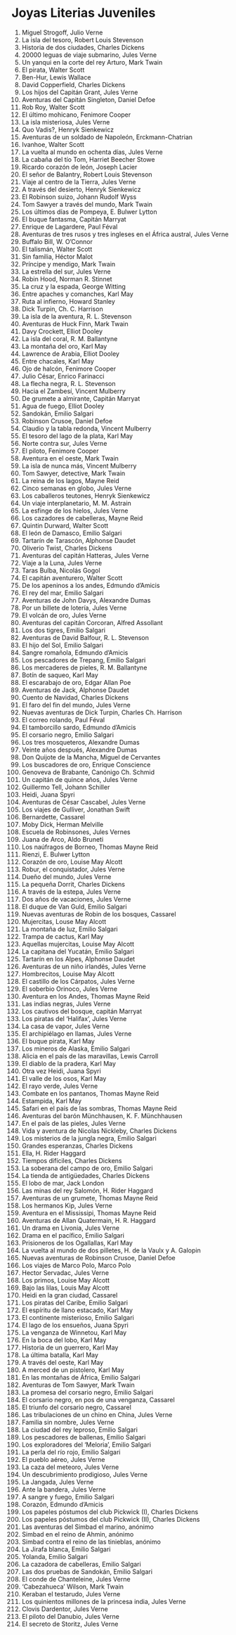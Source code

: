 Joyas Literias Juveniles
======

  1. Miguel Strogoff, Julio Verne
  2. La isla del tesoro, Robert Louis Stevenson
  3. Historia de dos ciudades, Charles Dickens
  4. 20000 leguas de viaje submarino, Jules Verne
  5. Un yanqui en la corte del rey Arturo, Mark Twain
  6. El pirata, Walter Scott
  7. Ben-Hur, Lewis Wallace
  8. David Copperfield, Charles Dickens
  9. Los hijos del Capitán Grant, Jules Verne
 10. Aventuras del Capitán Singleton, Daniel Defoe
 11. Rob Roy, Walter Scott
 12. El último mohicano, Fenimore Cooper
 13. La isla misteriosa, Jules Verne
 14. Quo Vadis?, Henryk Sienkewicz
 15. Aventuras de un soldado de Napoleón, Erckmann-Chatrian
 16. Ivanhoe, Walter Scott
 17. La vuelta al mundo en ochenta días, Jules Verne
 18. La cabaña del tío Tom, Harriet Beecher Stowe
 19. Ricardo corazón de león, Joseph Lacier
 20. El señor de Balantry, Robert Louis Stevenson
 21. Viaje al centro de la Tierra, Jules Verne
 22. A través del desierto, Henryk Sienkewicz
 23. El Robinson suizo, Johann Rudolf Wyss
 24. Tom Sawyer a través del mundo, Mark Twain
 25. Los últimos días de Pompeya, E. Bulwer Lytton
 26. El buque fantasma, Capitán Marryat
 27. Enrique de Lagardere, Paul Féval
 28. Aventuras de tres rusos y tres ingleses en el África austral, Jules Verne
 29. Buffalo Bill, W. O’Connor
 30. El talismán, Walter Scott
 31. Sin familia, Héctor Malot
 32. Príncipe y mendigo, Mark Twain
 33. La estrella del sur, Jules Verne
 34. Robin Hood, Norman R. Stinnet
 35. La cruz y la espada, George Witting
 36. Entre apaches y comanches, Karl May
 37. Ruta al infierno, Howard Stanley
 38. Dick Turpin, Ch. C. Harrison
 39. La isla de la aventura, R. L. Stevenson
 40. Aventuras de Huck Finn, Mark Twain
 41. Davy Crockett, Elliot Dooley
 42. La isla del coral, R. M. Ballantyne
 43. La montaña del oro, Karl May
 44. Lawrence de Arabia, Elliot Dooley
 45. Entre chacales, Karl May
 46. Ojo de halcón, Fenimore Cooper
 47. Julio César, Enrico Farinacci
 48. La flecha negra, R. L. Stevenson
 49. Hacia el Zambesí, Vincent Mulberry
 50. De grumete a almirante, Capitán Marryat
 51. Agua de fuego, Elliot Dooley
 52. Sandokán, Emilio Salgari
 53. Robinson Crusoe, Daniel Defoe
 54. Claudio y la tabla redonda, Vincent Mulberry
 55. El tesoro del lago de la plata, Karl May
 56. Norte contra sur, Jules Verne
 57. El piloto, Fenimore Cooper
 58. Aventura en el oeste, Mark Twain
 59. La isla de nunca más, Vincent Mulberry
 60. Tom Sawyer, detective, Mark Twain
 61. La reina de los lagos, Mayne Reid
 62. Cinco semanas en globo, Jules Verne
 63. Los caballeros teutones, Henryk Sienkewicz
 64. Un viaje interplanetario, M. M. Astrain
 65. La esfinge de los hielos, Jules Verne
 66. Los cazadores de cabelleras, Mayne Reid
 67. Quintin Durward, Walter Scott
 68. El león de Damasco, Emilio Salgari
 69. Tartarín de Tarascón, Alphonse Daudet
 70. Oliverio Twist, Charles Dickens
 71. Aventuras del capitán Hatteras, Jules Verne
 72. Viaje a la Luna, Jules Verne
 73. Taras Bulba, Nicolás Gogol
 74. El capitán aventurero, Walter Scott
 75. De los apeninos a los andes, Edmundo d’Amicis
 76. El rey del mar, Emilio Salgari
 77. Aventuras de John Davys, Alexandre Dumas
 78. Por un billete de lotería, Jules Verne
 79. El volcán de oro, Jules Verne
 80. Aventuras del capitán Corcoran, Alfred Assollant
 81. Los dos tigres, Emilio Salgari
 82. Aventuras de David Balfour, R. L. Stevenson
 83. El hijo del Sol, Emilio Salgari
 84. Sangre romañola, Edmundo d’Amicis
 85. Los pescadores de Trepang, Emilio Salgari
 86. Los mercaderes de pieles, R. M. Ballantyne
 87. Botín de saqueo, Karl May
 88. El escarabajo de oro, Edgar Allan Poe
 89. Aventuras de Jack, Alphonse Daudet
 90. Cuento de Navidad, Charles Dickens
 91. El faro del fin del mundo, Jules Verne
 92. Nuevas aventuras de Dick Turpin, Charles Ch. Harrison
 93. El correo rolando, Paul Féval
 94. El tamborcillo sardo, Edmundo d’Amicis
 95. El corsario negro, Emilio Salgari
 96. Los tres mosqueteros, Alexandre Dumas
 97. Veinte años después, Alexandre Dumas
 98. Don Quijote de la Mancha, Miguel de Cervantes
 99. Los buscadores de oro, Enrique Conscience
100. Genoveva de Brabante, Canónigo Ch. Schmid
101. Un capitán de quince años, Jules Verne
102. Guillermo Tell, Johann Schiller
103. Heidi, Juana Spyri
104. Aventuras de César Cascabel, Jules Verne
105. Los viajes de Gulliver, Jonathan Swift
106. Bernardette, Cassarel
107. Moby Dick, Herman Melville
108. Escuela de Robinsones, Jules Vernes
109. Juana de Arco, Aldo Bruneti
110. Los naúfragos de Borneo, Thomas Mayne Reid
111. Rienzi, E. Bulwer Lytton
112. Corazón de oro, Louise May Alcott
113. Robur, el conquistador, Jules Verne
114. Dueño del mundo, Jules Verne
115. La pequeña Dorrit, Charles Dickens
116. A través de la estepa, Jules Verne
117. Dos años de vacaciones, Jules Verne
118. El duque de Van Guld, Emilio Salgari
119. Nuevas aventuras de Robin de los bosques, Cassarel
120. Mujercitas, Louse May Alcott
121. La montaña de luz, Emilio Salgari
122. Trampa de cactus, Karl May
123. Aquellas mujercitas, Louise May Alcott
124. La capitana del Yucatán, Emilio Salgari
125. Tartarín en los Alpes, Alphonse Daudet
126. Aventuras de un niño irlandés, Jules Verne
127. Hombrecitos, Louise May Alcott
128. El castillo de los Cárpatos, Jules Verne
129. El soberbio Orinoco, Jules Verne
130. Aventura en los Andes, Thomas Mayne Reid
131. Las indias negras, Jules Verne
132. Los cautivos del bosque, capitán Marryat
133. Los piratas del ‘Halifax’, Jules Verne
134. La casa de vapor, Jules Verne
135. El archipiélago en llamas, Jules Verne
136. El buque pirata, Karl May
137. Los mineros de Alaska, Emilio Salgari
138. Alicia en el país de las maravillas, Lewis Carroll
139. El diablo de la pradera, Karl May
140. Otra vez Heidi, Juana Spyri
141. El valle de los osos, Karl May
142. El rayo verde, Jules Verne
143. Combate en los pantanos, Thomas Mayne Reid
144. Estampida, Karl May
145. Safari en el país de las sombras, Thomas Mayne Reid
146. Aventuras del barón Münchhausen, K. F. Münchhausen
147. En el país de las pieles, Jules Verne
148. Vida y aventura de Nicolas Nickleby, Charles Dickens
149. Los misterios de la jungla negra, Emilio Salgari
150. Grandes esperanzas, Charles Dickens
151. Ella, H. Rider Haggard
152. Tiempos difíciles, Charles Dickens
153. La soberana del campo de oro, Emilio Salgari
154. La tienda de antigüedades, Charles Dickens
155. El lobo de mar, Jack London
156. Las minas del rey Salomón, H. Rider Haggard
157. Aventuras de un grumete, Thomas Mayne Reid
158. Los hermanos Kip, Jules Verne
159. Aventura en el Mississipi, Thomas Mayne Reid
160. Aventuras de Allan Quatermain, H. R. Haggard
161. Un drama en Livonia, Jules Verne
162. Drama en el pacífico, Emilio Salgari
163. Prisioneros de los Ogallallas, Karl May
164. La vuelta al mundo de dos pilletes, H. de la Vaulx y A. Galopin
165. Nuevas aventuras de Robinson Crusoe, Daniel Defoe
166. Los viajes de Marco Polo, Marco Polo
167. Hector Servadac, Jules Verne
168. Los primos, Louise May Alcott
169. Bajo las lilas, Louis May Alcott
170. Heidi en la gran ciudad, Cassarel
171. Los piratas del Caribe, Emilio Salgari
172. El espíritu de llano estacado, Karl May
173. El continente misterioso, Emilio Salgari
174. El lago de los ensueños, Juana Spyri
175. La venganza de Winnetou, Karl May
176. En la boca del lobo, Karl May
177. Historia de un guerrero, Karl May
178. La última batalla, Karl May
179. A través del oeste, Karl May
180. A merced de un pistolero, Karl May
181. En las montañas de África, Emilio Salgari
182. Aventuras de Tom Sawyer, Mark Twain
183. La promesa del corsario negro, Emilio Salgari
184. El corsario negro, en pos de una venganza, Cassarel
185. El triunfo del corsario negro, Cassarel
186. Las tribulaciones de un chino en China, Jules Verne
187. Familia sin nombre, Jules Verne
188. La ciudad del rey leproso, Emilio Salgari
189. Los pescadores de ballenas, Emilio Salgari
190. Los exploradores del ‘Meloria’, Emilio Salgari
191. La perla del río rojo, Emilio Salgari
192. El pueblo aéreo, Jules Verne
193. La caza del meteoro, Jules Verne
194. Un descubrimiento prodigioso, Jules Verne
195. La Jangada, Jules Verne
196. Ante la bandera, Jules Verne
197. A sangre y fuego, Emilio Salgari
198. Corazón, Edmundo d’Amicis
199. Los papeles póstumos del club Pickwick (I), Charles Dickens
200. Los papeles póstumos del club Pickwick (II), Charles Dickens
201. Las aventuras del Simbad el marino, anónimo
202. Simbad en el reino de Ahmin, anónimo
203. Simbad contra el reino de las tinieblas, anónimo
204. La Jirafa blanca, Emilio Salgari
205. Yolanda, Emilio Salgari
206. La cazadora de cabelleras, Emilio Salgari
207. Las dos pruebas de Sandokán, Emilio Salgari
208. El conde de Chanteleine, Jules Verne
209. ‘Cabezahueca’ Wilson, Mark Twain
210. Keraban el testarudo, Jules Verne
211. Los quinientos millones de la princesa india, Jules Verne
212. Clovis Dardentor, Jules Verne
213. El piloto del Danubio, Jules Verne
214. El secreto de Storitz, Jules Verne
